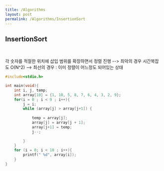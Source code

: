 ```yaml
---
title: /Algorithms
layout: post
permalink: /Algorithms/InsertionSort
---
```


## InsertionSort 
<br/>
  
각 숫자를 적절한 위치에 삽입
범위를 확장하면서 정렬 진행 
--> 최악의 경우 시간복잡도 O(N^2)
--> 최선의 경우 : 이미 정렬이 어느정도 되어있는 상태
<br/>

```c
#include<stdio.h>

int main(void){
    int i, j, temp;
    int array[10] = {1, 10, 5, 8, 7, 6, 4, 3, 2, 9};
    for(i = 0 ; i < 9 ; i++){
        j = i;
        while (array[j] > array[j+1]) {
            
            temp = array[j];
            array[j] = array[j + 1];
            array[j+1] = temp;
            j--;
            
        }
    }
    for (i = 0; i < 10 ; i++){
        printf(" %d", array[i]);
    } 
}
```